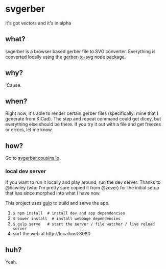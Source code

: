 # svgerber
it's got vectors and it's in alpha

## what?
svgerber is a browser based gerber file to SVG converter. Everything is converted locally using the [gerber-to-svg](https://github.com/mcous/gerber-to-svg) node package.

## why?
'Cause.

## when?
Right now, it's able to render certain gerber files (specifically: mine that I generate from KiCad). The step and repeat command could get dicey, but everything else should be there. If you try it out with a file and get freezes or errors, let me know.

## how?
Go to [svgerber.cousins.io](http://svgerber.cousins.io).

### local dev server
If you want to run it locally and play around, run the dev server. Thanks to @hcwiley (who I'm pretty sure copied it from @zever) for the initial setup that has since morphed into what I have now.

This project uses [gulp](http://gulpjs.com) to build and serve the app.

1. `$ npm install  # install dev and app dependencies`
2. `$ bower install  # install webpage dependencies`
2. `$ gulp serve   # start the server / file watcher / live reload server`
3. surf the web at http://localhost:8080

## huh?
Yeah.
